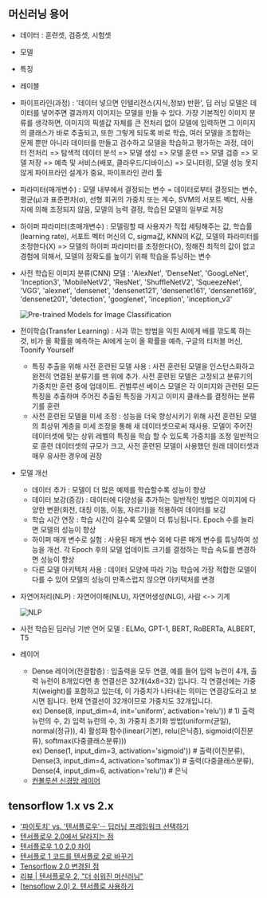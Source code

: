 ## 머신러닝 용어
  - 데이터 : 훈련셋, 검증셋, 시험셋
  - 모델
  - 특징
  - 레이블
  - 파이프라인(과정) : '데이터 넣으면 인텔리전스(지식,정보) 반환', 딥 러닝 모델은 데이터를 넣어주면 결과까지 이어지는 모델을 만들 수 있다. 가장 기본적인 이미지 분류를 생각하면, 이미지의 픽셀값 자체를 큰 전처리 없이 모델에 입력하면 그 이미지의 클래스가 바로 추출되고, 또한 그렇게 되도록 바로 학습, 여러 모델을 조합하는 문제 뿐만 아니라 데이터를 만들고 검수하고 모델을 학습하고 평가하는 과정, 데이터 전처리 => 탐색적 데이터 분석 => 모델 생성 => 모델 훈련 => 모델 검증 => 모델 저장 => 예측 및 서비스(배포, 클라우드/디바이스) => 모니터링, 모델 성능 못지않게 파이프라인 설계가 중요, 파이프라인 관리 툴
  - 파라미터(매개변수) : 모델 내부에서 결정되는 변수 = 데이터로부터 결정되는 변수, 평균(μ)과 표준편차(σ), 선형 회귀의 가중치 또는 계수, SVM의 서포트 벡터, 사용자에 의해 조정되지 않음, 모델의 능력 결정, 학습된 모델의 일부로 저장
  - 하이퍼 파라미터(초매개변수) : 모델링할 때 사용자가 직접 세팅해주는 값, 학습률(learning rate), 서포트 벡터 머신의 C, sigma값, KNN의 K값, 모델의 파라미터를 조정한다(X) => 모델의 하이퍼 파라미터를 조정한다(O), 정해진 최적의 값이 없고 경험에 의해서, 모델의 정확도를 높이기 위해 학습을 튜닝하는 변수
  - 사전 학습된 이미지 분류(CNN) 모델 : 'AlexNet', 'DenseNet', 'GoogLeNet', 'Inception3', 'MobileNetV2', 'ResNet', 'ShuffleNetV2', 'SqueezeNet', 'VGG', 'alexnet', 'densenet', 'densenet121', 'densenet161', 'densenet169', 'densenet201', 'detection', 'googlenet', 'inception', 'inception_v3' 
  
    ![Pre-trained Models for Image Classification](https://www.learnopencv.com/wp-content/uploads/2019/06/Model_Timeline.png)
  - 전이학습(Transfer Learning) : 사과 깎는 방법을 익힌 AI에게 배를 깎도록 하는 것, 비가 올 확률을 예측하는 AI에게 눈이 올 확률을 예측, 구글의 티처블 머신, Toonify Yourself
    - 특징 추출을 위해 사전 훈련된 모델 사용 : 사전 훈련된 모델을 인스턴스화하고 완전히 연결된 분류기를 맨 위에 추가. 사전 훈련된 모델은 고정되고 분류기의 가중치만 훈련 중에 업데이트. 컨벌루션 베이스 모델은 각 이미지와 관련된 모든 특징을 추출하며 주어진 추출된 특징을 가지고 이미지 클래스를 결정하는 분류기를 훈련
    - 사전 훈련된 모델을 미세 조정 : 성능을 더욱 향상시키기 위해 사전 훈련된 모델의 최상위 계층을 미세 조정을 통해 새 데이터셋으로써 재사용. 모델이 주어진 데이터셋에 맞는 상위 레벨의 특징을 학습 할 수 있도록 가중치를 조정 일반적으로 훈련 데이터셋의 규모가 크고, 사전 훈련된 모델이 사용했던 원래 데이터셋과 매우 유사한 경우에 권장
  - 모델 개선
    - 데이터 추가 : 모델이 더 많은 예제를 학습할수록 성능이 향상
    - 데이터 보강(증강) : 데이터에 다양성을 추가하는 일반적인 방법은 이미지에 다양한 변환(회전, 대칭 이동, 이동, 자르기)을 적용하여 데이터를 보강
    - 학습 시간 연장 : 학습 시간이 길수록 모델이 더 튜닝됩니다. Epoch 수를 늘리면 모델의 성능이 향상
    - 하이퍼 매개 변수로 실험 : 사용된 매개 변수 외에 다른 매개 변수를 튜닝하여 성능을 개선. 각 Epoch 후의 모델 업데이트 크기를 결정하는 학습 속도를 변경하면 성능이 향상
    - 다른 모델 아키텍처 사용 : 데이터 모양에 따라 기능 학습에 가장 적합한 모델이 다를 수 있어 모델의 성능이 만족스럽지 않으면 아키텍처를 변경
  - 자연어처리(NLP) : 자연어이해(NLU), 자연어생성(NLG), 사람 <-> 기계
  
    ![NLP](http://t1.kakaocdn.net/braincloud/homepage/article_image/244ee65c-6b3b-45cf-8b95-b684343a745c.png)
    
  - 사전 학습된 딥러닝 기반 언어 모델 : ELMo, GPT-1, BERT, RoBERTa, ALBERT, T5
  - 레이어
    -  Dense 레이어(전결합층) : 입출력을 모두 연결, 예를 들어 입력 뉴런이 4개, 출력 뉴런이 8개있다면 총 연결선은 32개(4x8=32) 입니다. 각 연결선에는 가중치(weight)를 포함하고 있는데, 이 가중치가 나타내는 의미는 연결강도라고 보시면 됩니다. 현재 연결선이 32개이므로 가중치도 32개입니다.  
      ex) Dense(8, input_dim=4, init='uniform', activation='relu')) # 1) 출력 뉴런의 수, 2) 입력 뉴런의 수, 3) 가중치 초기화 방법(uniform(균일), normal(정규)), 4) 활성화 함수(linear(기본), relu(은닉층), sigmoid(이진분류), softmax(다중클래스분류)))  
      ex) Dense(1, input_dim=3, activation='sigmoid')) # 출력(이진분류),   
        Dense(3, input_dim=4, activation='softmax')) # 출력(다중클래스분류),   
        Dense(4, input_dim=6, activation='relu')) # 은닉  
    - [컨볼루션 신경망 레이어](https://tykimos.github.io/2017/01/27/CNN_Layer_Talk/) 

## tensorflow 1.x vs 2.x
- ['파이토치' vs. '텐서플로우'··· 딥러닝 프레임워크 선택하기](http://www.ciokorea.com/news/129667)
- [텐서플로우 2.0에서 달라지는 점](https://mc.ai/텐서플로우-2-0에서-달라지는-점/)
- [텐서플로우 1.0 2.0 차이](https://needjarvis.tistory.com/515)
- [텐서플로 1 코드를 텐서플로 2로 바꾸기](https://www.tensorflow.org/guide/migrate?hl=ko)
- [Tensorflow 2.0 변경된 점](https://provia.tistory.com/78)
- [리뷰 | 텐서플로우 2, "더 쉬워진 머신러닝"](http://www.itworld.co.kr/news/125595)
- [[tensoflow 2.0] 2. 텐서플로 사용하기](https://leejigun.github.io/tensorflow2_2)

